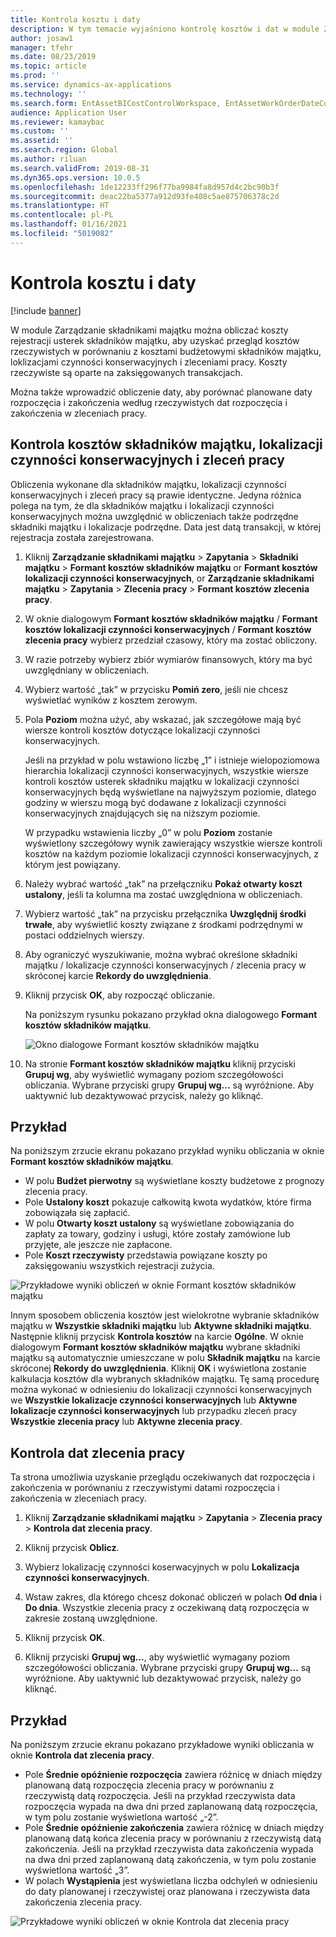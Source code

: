 ```yaml
---
title: Kontrola kosztu i daty
description: W tym temacie wyjaśniono kontrolę kosztów i dat w module Zarządzanie składnikami majątku.
author: josaw1
manager: tfehr
ms.date: 08/23/2019
ms.topic: article
ms.prod: ''
ms.service: dynamics-ax-applications
ms.technology: ''
ms.search.form: EntAssetBICostControlWorkspace, EntAssetWorkOrderDateControl, EntAssetWorkOrderForecastCostInfoPart, EntAssetMaintenanceCostTrans, EntAssetWorkOrderDateControlCalcDialog, EntAssetCostControl, EntAssetCostObjectCalendar, EntAssetWorkOrderCostInfoPart
audience: Application User
ms.reviewer: kamaybac
ms.custom: ''
ms.assetid: ''
ms.search.region: Global
ms.author: riluan
ms.search.validFrom: 2019-08-31
ms.dyn365.ops.version: 10.0.5
ms.openlocfilehash: 1de12233ff296f77ba9984fa8d957d4c2bc90b3f
ms.sourcegitcommit: deac22ba5377a912d93fe408c5ae875706378c2d
ms.translationtype: HT
ms.contentlocale: pl-PL
ms.lasthandoff: 01/16/2021
ms.locfileid: "5019082"
---
```

# <a name="cost-and-date-control"></a>Kontrola kosztu i daty

[!include [banner](../../includes/banner.md)]

 

W module Zarządzanie składnikami majątku można obliczać koszty rejestracji usterek składników majątku, aby uzyskać przegląd kosztów rzeczywistych w porównaniu z kosztami budżetowymi składników majątku, loklizacjami czynności konserwacyjnych i zleceniami pracy. Koszty rzeczywiste są oparte na zaksięgowanych transakcjach. 

Można także wprowadzić obliczenie daty, aby porównać planowane daty rozpoczęcia i zakończenia według rzeczywistych dat rozpoczęcia i zakończenia w zleceniach pracy.

## <a name="cost-control-for-assets-functional-locations-and-work-orders"></a>Kontrola kosztów składników majątku, lokalizacji czynności konserwacyjnych i zleceń pracy

Obliczenia wykonane dla składników majątku, lokalizacji czynności konserwacyjnych i zleceń pracy są prawie identyczne. Jedyna różnica polega na tym, że dla składników majątku i lokalizacji czynności konserwacyjnych można uwzględnić w obliczeniach także podrzędne składniki majątku i lokalizacje podrzędne. Data jest datą transakcji, w której rejestracja została zarejestrowana.

1. Kliknij **Zarządzanie składnikami majątku** > **Zapytania** > **Składniki majątku** > **Formant kosztów składników majątku** or **Formant kosztów lokalizacji czynności konserwacyjnych**, or **Zarządzanie składnikami majątku** > **Zapytania** > **Zlecenia pracy** > **Formant kosztów zlecenia pracy**.

2. W oknie dialogowym **Formant kosztów składników majątku** / **Formant kosztów lokalizacji czynności konserwacyjnych** / **Formant kosztów zlecenia pracy** wybierz przedział czasowy, który ma zostać obliczony.

3. W razie potrzeby wybierz zbiór wymiarów finansowych, który ma być uwzględniany w obliczeniach.

4. Wybierz wartość „tak” w przycisku **Pomiń zero**, jeśli nie chcesz wyświetlać wyników z kosztem zerowym.

5. Pola **Poziom** można użyć, aby wskazać, jak szczegółowe mają być wiersze kontroli kosztów dotyczące lokalizacji czynności konserwacyjnych. 

    Jeśli na przykład w polu wstawiono liczbę „1” i istnieje wielopoziomowa hierarchia lokalizacji czynności konserwacyjnych, wszystkie wiersze kontroli kosztów usterek składniku majątku w lokalizacji czynności konserwacyjnych będą wyświetlane na najwyższym poziomie, dlatego godziny w wierszu mogą być dodawane z lokalizacji czynności konserwacyjnych znajdujących się na niższym poziomie. 
    
    W przypadku wstawienia liczby „0” w polu **Poziom** zostanie wyświetlony szczegółowy wynik zawierający wszystkie wiersze kontroli kosztów na każdym poziomie lokalizacji czynności konserwacyjnych, z którym jest powiązany.

6. Należy wybrać wartość „tak” na przełączniku **Pokaż otwarty koszt ustalony**, jeśli ta kolumna ma zostać uwzględniona w obliczeniach.

7. Wybierz wartość „tak” na przycisku przełącznika **Uwzględnij środki trwałe**, aby wyświetlić koszty związane z środkami podrzędnymi w postaci oddzielnych wierszy.

8. Aby ograniczyć wyszukiwanie, można wybrać określone składniki majątku / lokalizacje czynności konserwacyjnych / zlecenia pracy w skróconej karcie **Rekordy do uwzględnienia**.

9. Kliknij przycisk **OK**, aby rozpocząć obliczanie.

    Na poniższym rysunku pokazano przykład okna dialogowego **Formant kosztów składników majątku**.

    ![Okno dialogowe Formant kosztów składników majątku](media/01-controlling-and-reporting.png)

10. Na stronie **Formant kosztów składników majątku** kliknij przyciski **Grupuj wg**, aby wyświetlić wymagany poziom szczegółowości obliczania. Wybrane przyciski grupy **Grupuj wg...** są wyróżnione. Aby uaktywnić lub dezaktywować przycisk, należy go kliknąć.

## <a name="example"></a>Przykład

Na poniższym zrzucie ekranu pokazano przykład wyniku obliczania w oknie **Formant kosztów składników majątku**.

- W polu **Budżet pierwotny** są wyświetlane koszty budżetowe z prognozy zlecenia pracy. 
- Pole **Ustalony koszt** pokazuje całkowitą kwota wydatków, które firma zobowiązała się zapłacić. 
- W polu **Otwarty koszt ustalony** są wyświetlane zobowiązania do zapłaty za towary, godziny i usługi, które zostały zamówione lub przyjęte, ale jeszcze nie zapłacone. 
- Pole **Koszt rzeczywisty** przedstawia powiązane koszty po zaksięgowaniu wszystkich rejestracji zużycia.

![Przykładowe wyniki obliczeń w oknie Formant kosztów składników majątku](media/02-controlling-and-reporting.png)

Innym sposobem obliczenia kosztów jest wielokrotne wybranie składników majątku w **Wszystkie składniki majątku** lub **Aktywne składniki majątku**. Następnie kliknij przycisk **Kontrola kosztów** na karcie **Ogólne**. W oknie dialogowym **Formant kosztów składników majątku** wybrane składniki majątku są automatycznie umieszczane w polu **Składnik majątku** na karcie skróconej **Rekordy do uwzględnienia**. Kliknij **OK** i wyświetlona zostanie kalkulacja kosztów dla wybranych składników majątku. Tę samą procedurę można wykonać w odniesieniu do lokalizacji czynności konserwacyjnych we **Wszystkie lokalizacje czynności konserwacyjnych** lub **Aktywne lokalizacje czynności konserwacyjnych** lub przypadku zleceń pracy **Wszystkie zlecenia pracy** lub **Aktywne zlecenia pracy**.


## <a name="work-order-date-control"></a>Kontrola dat zlecenia pracy

Ta strona umożliwia uzyskanie przeglądu oczekiwanych dat rozpoczęcia i zakończenia w porównaniu z rzeczywistymi datami rozpoczęcia i zakończenia w zleceniach pracy.

1. Kliknij **Zarządzanie składnikami majątku** > **Zapytania** > **Zlecenia pracy** > **Kontrola dat zlecenia pracy**.

2. Kliknij przycisk **Oblicz**.

3. Wybierz lokalizację czynności koserwacyjnych w polu **Lokalizacja czynności konserwacyjnych**.

4. Wstaw zakres, dla którego chcesz dokonać obliczeń w polach **Od dnia** i **Do dnia**. Wszystkie zlecenia pracy z oczekiwaną datą rozpoczęcia w zakresie zostaną uwzględnione.

5. Kliknij przycisk **OK**.

6. Kliknij przyciski **Grupuj wg...**, aby wyświetlić wymagany poziom szczegółowości obliczania. Wybrane przyciski grupy **Grupuj wg...** są wyróżnione. Aby uaktywnić lub dezaktywować przycisk, należy go kliknąć.

## <a name="example"></a>Przykład

Na poniższym zrzucie ekranu pokazano przykładowe wyniki obliczania w oknie **Kontrola dat zlecenia pracy**.

- Pole **Średnie opóźnienie rozpoczęcia** zawiera różnicę w dniach między planowaną datą rozpoczęcia zlecenia pracy w porównaniu z rzeczywistą datą rozpoczęcia. Jeśli na przykład rzeczywista data rozpoczęcia wypada na dwa dni przed zaplanowaną datą rozpoczęcia, w tym polu zostanie wyświetlona wartość „-2”.  
- Pole **Średnie opóźnienie zakończenia** zawiera różnicę w dniach między planowaną datą końca zlecenia pracy w porównaniu z rzeczywistą datą zakończenia. Jeśli na przykład rzeczywista data zakończenia wypada na dwa dni przed zaplanowaną datą zakończenia, w tym polu zostanie wyświetlona wartość „3”.  
- W polach **Wystąpienia** jest wyświetlana liczba odchyleń w odniesieniu do daty planowanej i rzeczywistej oraz planowana i rzeczywista data zakończenia zlecenia pracy.

![Przykładowe wyniki obliczeń w oknie Kontrola dat zlecenia pracy](media/03-controlling-and-reporting.png)


